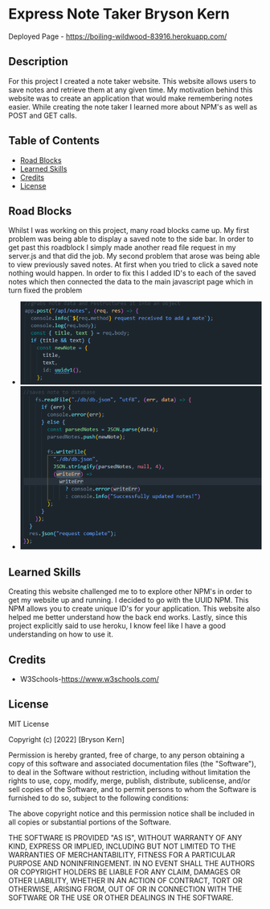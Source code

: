 # Express Note Taker Bryson Kern

Deployed Page - https://boiling-wildwood-83916.herokuapp.com/

## Description

For this project I created a note taker website. This website allows users to save notes and retrieve them at any given time. My motivation behind this website was to create an application that would make remembering notes easier. While creating the note taker I learned more about NPM's as well as POST and GET calls.

## Table of Contents

- [Road Blocks](#RoadBlocks)
- [Learned Skills](#LearnedSkills)
- [Credits](#credits)
- [License](#license)

## Road Blocks

Whilst I was working on this project, many road blocks came up. My first problem was being able to display a saved note to the side bar. In order to get past this roadblock I simply made another read file request in my server.js and that did the job. My second problem that arose was being able to view previously saved notes. At first when you tried to click a saved note nothing would happen. In order to fix this I added ID's to each of the saved notes which then connected the data to the main javascript page which in turn fixed the problem

- ![Post](/Assets/post%20request.png)
- ![Read&Write](/Assets/read%26write.png)

## Learned Skills

Creating this website challenged me to to explore other NPM's in order to get my website up and running. I decided to go with the UUID NPM. This NPM allows you to create unique ID's for your application. This website also helped me better understand how the back end works. Lastly, since this project explicitly said to use heroku, I know feel like I have a good understanding on how to use it.

## Credits

- W3Schools-https://www.w3schools.com/

## License

MIT License

Copyright (c) [2022] [Bryson Kern]

Permission is hereby granted, free of charge, to any person obtaining a copy
of this software and associated documentation files (the "Software"), to deal
in the Software without restriction, including without limitation the rights
to use, copy, modify, merge, publish, distribute, sublicense, and/or sell
copies of the Software, and to permit persons to whom the Software is
furnished to do so, subject to the following conditions:

The above copyright notice and this permission notice shall be included in all
copies or substantial portions of the Software.

THE SOFTWARE IS PROVIDED "AS IS", WITHOUT WARRANTY OF ANY KIND, EXPRESS OR
IMPLIED, INCLUDING BUT NOT LIMITED TO THE WARRANTIES OF MERCHANTABILITY,
FITNESS FOR A PARTICULAR PURPOSE AND NONINFRINGEMENT. IN NO EVENT SHALL THE
AUTHORS OR COPYRIGHT HOLDERS BE LIABLE FOR ANY CLAIM, DAMAGES OR OTHER
LIABILITY, WHETHER IN AN ACTION OF CONTRACT, TORT OR OTHERWISE, ARISING FROM,
OUT OF OR IN CONNECTION WITH THE SOFTWARE OR THE USE OR OTHER DEALINGS IN THE
SOFTWARE.
